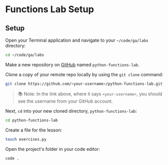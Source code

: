 <h1>
  <span class="headline">Functions Lab</span>
  <span class="subhead">Setup</span>
</h1>

## Setup

Open your Terminal application and navigate to your `~/code/ga/labs` directory:

```bash
cd ~/code/ga/labs
```

Make a new repository on [GitHub](https://github.com/) named `python-functions-lab`.

Clone a copy of your remote repo locally by using the `git clone` command:

```bash
git clone https://github.com/<your-username>/python-functions-lab.git
```

> 📚 Note: In the link above, where it says `<your-username>`, you should see the username from your GitHub account.

Next, `cd` into your new cloned directory, `python-functions-lab`:

```bash
cd python-functions-lab
```

Create a file for the lesson:

```bash
touch exercises.py
```

Open the project's folder in your code editor:

```bash
code .
```